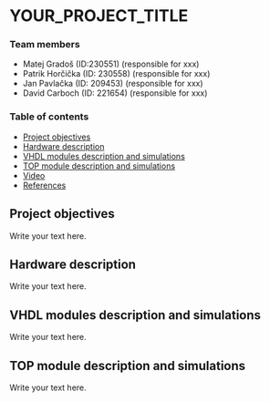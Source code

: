 # YOUR_PROJECT_TITLE

### Team members

* Matej Gradoš (ID:230551) (responsible for xxx)
* Patrik Horčička (ID: 230558) (responsible for xxx)
* Jan Pavlačka (ID: 209453) (responsible for xxx)
* David Carboch (ID: 221654) (responsible for xxx)

### Table of contents

* [Project objectives](#objectives)
* [Hardware description](#hardware)
* [VHDL modules description and simulations](#modules)
* [TOP module description and simulations](#top)
* [Video](#video)
* [References](#references)

<a name="objectives"></a>

## Project objectives

Write your text here.

<a name="hardware"></a>

## Hardware description

Write your text here.

<a name="modules"></a>

## VHDL modules description and simulations

Write your text here.

<a name="top"></a>

## TOP module description and simulations

Write your text here.

<a name="video"></a>
